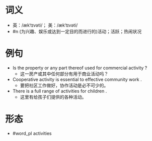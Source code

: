 # 词义
- 英：/ækˈtɪvəti/； 美：/ækˈtɪvəti/
- #n (为兴趣、娱乐或达到一定目的而进行的)活动；活跃；热闹状况
# 例句
- Is the property or any part thereof used for commercial activity ?
	- 这一房产或其中任何部分有用于商业活动吗？
- Cooperative activity is essential to effective community work .
	- 要把社区工作做好，协作活动是必不可少的。
- There is a full range of activities for children .
	- 这里有给孩子们提供的各种活动。
# 形态
- #word_pl activities
